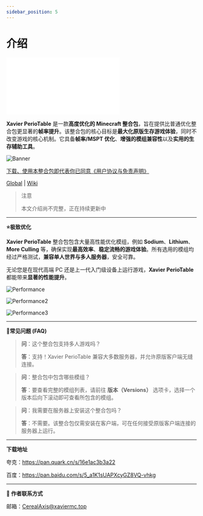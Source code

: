 ```yaml
---
sidebar_position: 5  
---
```


# 介绍

<iframe src="//player.bilibili.com/player.html?isOutside=true&aid=115157686553187&bvid=BV1quYKzjEUQ&cid=32271698799&p=1" scrolling="no" border="0" frameborder="no" framespacing="0" allowfullscreen="true"></iframe>

**Xavier PerioTable** 是一款**高度优化的 Minecraft 整合包**，旨在提供比普通优化整合包更显著的**帧率提升**。该整合包的核心目标是**最大化原版生存游戏体验**，同时不改变游戏的核心机制。它具备**帧率/MSPT 优化**、**增强的模组兼容性**以及**实用的生存辅助工具**。

![Banner](https://www.minebbs.com/attachments/webp.113463/)


[下载、使用本整合包即代表你已同意《用户协议与免责声明》](https://docs.xaviermc.top/wiki/XavierPerioTable/disclaimers)



[Global](https://modrinth.com/modpack/xavier-periotable) | [Wiki](https://docs.xaviermc.top/wiki/XavierPerioTable/intro)

> 注意
>
> 本文介绍尚不完整，正在持续更新中

---

**⭐极致优化**

**Xavier PerioTable** 整合包包含大量高性能优化模组，例如 **Sodium**、**Lithium**、**More Culling** 等，确保实现**最高效率**、**稳定流畅的游戏体验**。所有选用的模组均经过严格测试，**兼容单人世界与多人服务器**，安全可靠。

无论您是在现代高端 PC 还是上一代入门级设备上运行游戏，**Xavier PerioTable** 都能带来**显著的性能提升**。

![Performance](https://www.minebbs.com/attachments/webp.113962/)

![Performance2](https://www.minebbs.com/attachments/webp.113963/)

![Performance3](https://www.minebbs.com/attachments/webp.113964/)

---

**🤔常见问题 (FAQ)**

>**问**：这个整合包支持多人游戏吗？
>
>**答**：支持！Xavier PerioTable 兼容大多数服务器，并允许原版客户端无缝连接。

>**问**：整合包中包含哪些模组？
>
>**答**：要查看完整的模组列表，请前往 **版本（Versions）** 选项卡，选择一个版本后向下滚动即可查看所包含的模组。

>**问**：我需要在服务器上安装这个整合包吗？
>
>**答**：不需要。该整合包仅需安装在客户端，可在任何接受原版客户端连接的服务器上运行。

---

**下载地址**

夸克：https://pan.quark.cn/s/16e1ac3b3a22

百度：https://pan.baidu.com/s/5_a1K1sUAPXcyGZ8VQ-vhkg

---

**🔗 作者联系方式**

邮箱：CerealAxis@xaviermc.top
